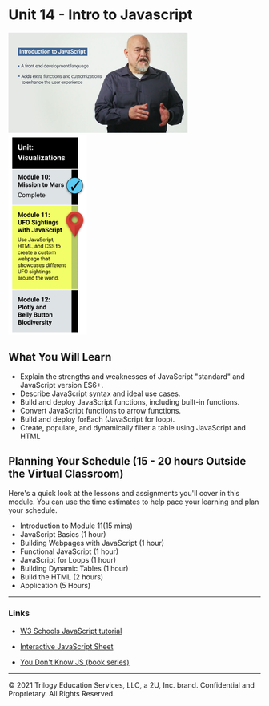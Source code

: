 # Unit 14 - Intro to Javascript

<img src="./Images/JavaScript_Dr_Reed.png" alt="Module 11 JavaScript" height="200"/>

<img src="./Images/Module_11_Roadmap.png" alt="Module 11 JavaScript Roadmap" height="400"/>

## What You Will Learn

* Explain the strengths and weaknesses of JavaScript "standard" and JavaScript version ES6+.
* Describe JavaScript syntax and ideal use cases.
* Build and deploy JavaScript functions, including built-in functions.
* Convert JavaScript functions to arrow functions.
* Build and deploy forEach (JavaScript for loop).
* Create, populate, and dynamically filter a table using JavaScript and HTML

## Planning Your Schedule (15 - 20 hours Outside the Virtual Classroom)
Here's a quick look at the lessons and assignments you'll cover in this module. You can use the time estimates to help pace your learning and plan your schedule.

* Introduction to Module 11(15 mins)
* JavaScript Basics (1 hour)
* Building Webpages with JavaScript (1 hour)
* Functional JavaScript (1 hour)
* JavaScript for Loops (1 hour)
* Building Dynamic Tables (1 hour)
* Build the HTML (2 hours)
* Application (5 Hours)

- - -


### Links

* [W3 Schools JavaScript tutorial](https://www.w3schools.com/js/default.asp)

* [Interactive JavaScript Sheet](http://htmlcheatsheet.com/js/)

* [You Don't Know JS (book series)](https://github.com/getify/You-Dont-Know-JS)


---

© 2021 Trilogy Education Services, LLC, a 2U, Inc. brand.  Confidential and Proprietary.  All Rights Reserved.
